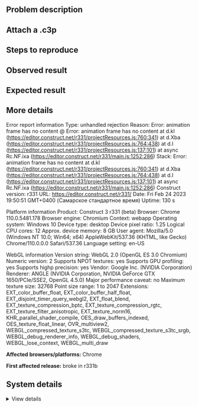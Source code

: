 ## Problem description



## Attach a .c3p



## Steps to reproduce



## Observed result



## Expected result



## More details

Error report information
Type: unhandled rejection
Reason: Error: animation frame has no content @ Error: animation frame has no content at d.kI (https://editor.construct.net/r331/projectResources.js:760:341) at d.Xba (https://editor.construct.net/r331/projectResources.js:764:438) at d.l (https://editor.construct.net/r331/projectResources.js:137:101) at async Rc.NF.ixa (https://editor.construct.net/r331/main.js:1252:286)
Stack: Error: animation frame has no content at d.kI (https://editor.construct.net/r331/projectResources.js:760:341) at d.Xba (https://editor.construct.net/r331/projectResources.js:764:438) at d.l (https://editor.construct.net/r331/projectResources.js:137:101) at async Rc.NF.ixa (https://editor.construct.net/r331/main.js:1252:286)
Construct version: r331
URL: https://editor.construct.net/r331/
Date: Fri Feb 24 2023 19:50:51 GMT+0400 (Самарское стандартное время)
Uptime: 130 s

Platform information
Product: Construct 3 r331 (beta)
Browser: Chrome 110.0.5481.178
Browser engine: Chromium
Context: webapp
Operating system: Windows 10
Device type: desktop
Device pixel ratio: 1.25
Logical CPU cores: 12
Approx. device memory: 8 GB
User agent: Mozilla/5.0 (Windows NT 10.0; Win64; x64) AppleWebKit/537.36 (KHTML, like Gecko) Chrome/110.0.0.0 Safari/537.36
Language setting: en-US

WebGL information
Version string: WebGL 2.0 (OpenGL ES 3.0 Chromium)
Numeric version: 2
Supports NPOT textures: yes
Supports GPU profiling: yes
Supports highp precision: yes
Vendor: Google Inc. (NVIDIA Corporation)
Renderer: ANGLE (NVIDIA Corporation, NVIDIA GeForce GTX 1650/PCIe/SSE2, OpenGL 4.5.0)
Major performance caveat: no
Maximum texture size: 32768
Point size range: 1 to 2047
Extensions: EXT_color_buffer_float, EXT_color_buffer_half_float, EXT_disjoint_timer_query_webgl2, EXT_float_blend, EXT_texture_compression_bptc, EXT_texture_compression_rgtc, EXT_texture_filter_anisotropic, EXT_texture_norm16, KHR_parallel_shader_compile, OES_draw_buffers_indexed, OES_texture_float_linear, OVR_multiview2, WEBGL_compressed_texture_s3tc, WEBGL_compressed_texture_s3tc_srgb, WEBGL_debug_renderer_info, WEBGL_debug_shaders, WEBGL_lose_context, WEBGL_multi_draw

**Affected browsers/platforms:** Chrome

**First affected release:** broke in r331b

## System details

<details><summary>View details</summary>

Platform information
Product: Construct 3 r331 (beta)
Browser: Chrome 110.0.5481.178
Browser engine: Chromium
Context: webapp
Operating system: Windows 10
Device type: desktop
Device pixel ratio: 1.25
Logical CPU cores: 12
Approx. device memory: 8 GB
User agent: Mozilla/5.0 (Windows NT 10.0; Win64; x64) AppleWebKit/537.36 (KHTML, like Gecko) Chrome/110.0.0.0 Safari/537.36
Language setting: en-US

Local storage
Storage quota (approx): 286 gb
Storage usage (approx): 802 mb (0.3%)
Persistant storage: Yes

Browser support notes
This list contains missing features that are not required, but could improve performance or user experience if supported.

Nothing is missing. Everything is OK!
WebGL information
Version string: WebGL 2.0 (OpenGL ES 3.0 Chromium)
Numeric version: 2
Supports NPOT textures: yes
Supports GPU profiling: yes
Supports highp precision: yes
Vendor: Google Inc. (NVIDIA Corporation)
Renderer: ANGLE (NVIDIA Corporation, NVIDIA GeForce GTX 1650/PCIe/SSE2, OpenGL 4.5.0)
Major performance caveat: no
Maximum texture size: 32768
Point size range: 1 to 2047
Extensions:

EXT_color_buffer_float
EXT_color_buffer_half_float
EXT_disjoint_timer_query_webgl2
EXT_float_blend
EXT_texture_compression_bptc
EXT_texture_compression_rgtc
EXT_texture_filter_anisotropic
EXT_texture_norm16
KHR_parallel_shader_compile
OES_draw_buffers_indexed
OES_texture_float_linear
OVR_multiview2
WEBGL_compressed_texture_s3tc
WEBGL_compressed_texture_s3tc_srgb
WEBGL_debug_renderer_info
WEBGL_debug_shaders
WEBGL_lose_context
WEBGL_multi_draw
Audio information
System sample rate: 48000 Hz
Output channels: 2
Output interpretation: speakers
Supported decode formats:

WebM Opus (audio/webm; codecs=opus)
Ogg Opus (audio/ogg; codecs=opus)
WebM Vorbis (audio/webm; codecs=vorbis)
Ogg Vorbis (audio/ogg; codecs=vorbis)
MPEG-4 AAC (audio/mp4; codecs=mp4a.40.5)
MP3 (audio/mpeg)
FLAC (audio/flac)
PCM WAV (audio/wav; codecs=1)
Supported encode formats:

WebM Opus (audio/webm; codecs=opus)
Video information
Supported decode formats:

WebM AV1 (video/webm; codecs=av01.0.00M.08)
MP4 AV1 (video/mp4; codecs=av01.0.00M.08)
WebM VP9 (video/webm; codecs=vp9)
WebM VP8 (video/webm; codecs=vp8)
Ogg Theora (video/ogg; codecs=theora)
H.264 (video/mp4; codecs=avc1.42E01E)
Supported encode formats:

WebM VP9 (video/webm; codecs=vp9)
WebM VP8 (video/webm; codecs=vp8)

</details>
